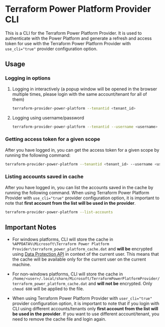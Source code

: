# Terraform Power Platform Provider CLI

This is a CLI for the Terraform Power Platform Provider. It is used to authenticate with the Power Platform and generate a refresh and access token for use with the Terraform Power Platform Provider with `use_cli="true"` provider configuration option.

## Usage

### Logging in options

1. Logging in interactively (a popup window will be opened in the browser multiple times, please login with the same account/tenant for all of them)

    ```bash
    terraform-provider-power-platform --tenantid <tenant_id>
    ```

1. Logging using username/password

    ```bash
    terraform-provider-power-platform --tenantid --username <username> --password <password>
    ```

### Getting access token for a given scope

After you have logged in, you can get the access token for a given scope by running the following command:

```bash
terraform-provider-power-platform --tenantid <tenant_id> --username <username> --get-token --scope <scope>
```

### Listing accounts saved in cache

After you have logged in, you can list the accounts saved in the cache by running the following command. When using Terraform Power Platform Provider with `use_cli="true"` provider configuration option, it is important to note that **first account from the list will be used in the provider**.

```bash
terraform-provider-power-platform --list-accounts
```

## Important Notes

- For windows platforms, CLI will store the cache in `%APPDATA%\Microsoft\Terraform Power Platform Provider\terraform_power_platform_cache.dat` and **will be** encrypted using [Data Protection API](https://en.wikipedia.org/wiki/Data_Protection_API) in context of the current user. This means that the cache will be available only for the current user on the current machine.

- For non-windows platforms, CLI will store the cache in `/home/<user>/.local/share/Microsoft/TerraformPowerPlatformProvider/terraform_power_platform_cache.dat` and **will not be** encrypted. Only `chmod 600` will be applied to the file.

- When using Terraform Power Platform Provider with `user_cli="true"` provider configuration option, it is important to note that if you login with CLI using different accounts/tenants only **first account from the list will be used in the provider**. If you want to use different account/tenant, you need to remove the cache file and login again.
